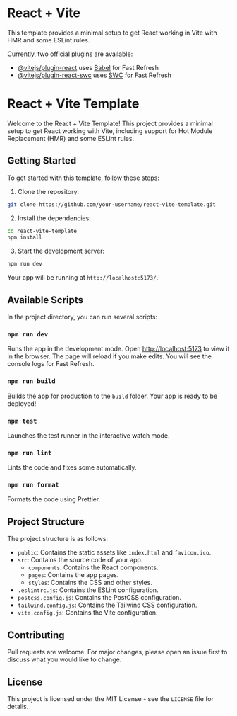 # React + Vite

This template provides a minimal setup to get React working in Vite with HMR and some ESLint rules.

Currently, two official plugins are available:

- [@vitejs/plugin-react](https://github.com/vitejs/vite-plugin-react/blob/main/packages/plugin-react/README.md) uses [Babel](https://babeljs.io/) for Fast Refresh
- [@vitejs/plugin-react-swc](https://github.com/vitejs/vite-plugin-react-swc) uses [SWC](https://swc.rs/) for Fast Refresh


# React + Vite Template

Welcome to the React + Vite Template! This project provides a minimal setup to get React working with Vite, including support for Hot Module Replacement (HMR) and some ESLint rules.

## Getting Started

To get started with this template, follow these steps:

1. Clone the repository:
```bash
git clone https://github.com/your-username/react-vite-template.git
```

2. Install the dependencies:
```bash
cd react-vite-template
npm install
```

3. Start the development server:
```bash
npm run dev
```

Your app will be running at `http://localhost:5173/`.

## Available Scripts

In the project directory, you can run several scripts:

### `npm run dev`

Runs the app in the development mode. Open [http://localhost:5173](http://localhost:5173) to view it in the browser. The page will reload if you make edits. You will see the console logs for Fast Refresh.

### `npm run build`

Builds the app for production to the `build` folder. Your app is ready to be deployed!

### `npm test`

Launches the test runner in the interactive watch mode.

### `npm run lint`

Lints the code and fixes some automatically.

### `npm run format`

Formats the code using Prettier.

## Project Structure

The project structure is as follows:

- `public`: Contains the static assets like `index.html` and `favicon.ico`.
- `src`: Contains the source code of your app.
  - `components`: Contains the React components.
  - `pages`: Contains the app pages.
  - `styles`: Contains the CSS and other styles.
- `.eslintrc.js`: Contains the ESLint configuration.
- `postcss.config.js`: Contains the PostCSS configuration.
- `tailwind.config.js`: Contains the Tailwind CSS configuration.
- `vite.config.js`: Contains the Vite configuration.

## Contributing

Pull requests are welcome. For major changes, please open an issue first to discuss what you would like to change.

## License

This project is licensed under the MIT License - see the `LICENSE` file for details.